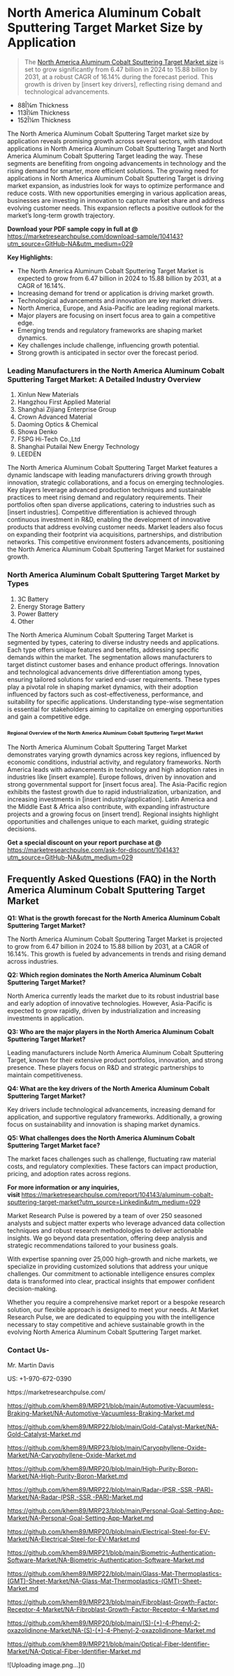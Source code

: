 <h1>North America Aluminum Cobalt Sputtering Target Market&nbsp;Size by Application</h1><blockquote><p>The <a href="https://marketresearchpulse.com/download-sample/104143?utm_source=GitHub-NA&amp;utm_medium=029">North America Aluminum Cobalt Sputtering Target Market size</a> is set to grow significantly from 6.47 billion in 2024 to 15.88 billion by 2031, at a robust CAGR of 16.14% during the forecast period. This growth is driven by [insert key drivers], reflecting rising demand and technological advancements.</p></blockquote><ul><li>88Î¼m Thickness<li> 113Î¼m Thickness<li> 152Î¼m Thickness</li></ul><p>The North America Aluminum Cobalt Sputtering Target market size by application reveals promising growth across several sectors, with standout applications in North America Aluminum Cobalt Sputtering Target and North America Aluminum Cobalt Sputtering Target leading the way. These segments are benefiting from ongoing advancements in technology and the rising demand for smarter, more efficient solutions. The growing need for applications in North America Aluminum Cobalt Sputtering Target is driving market expansion, as industries look for ways to optimize performance and reduce costs. With new opportunities emerging in various application areas, businesses are investing in innovation to capture market share and address evolving customer needs. This expansion reflects a positive outlook for the market’s long-term growth trajectory.</p><p><strong>Download your PDF sample copy in full at @ </strong><a href="https://marketresearchpulse.com/download-sample/104143?utm_source=GitHub-NA&amp;utm_medium=029">https://marketresearchpulse.com/download-sample/104143?utm_source=GitHub-NA&amp;utm_medium=029</a></p><p><strong>Key Highlights: </strong></p><ul><li>The North America Aluminum Cobalt Sputtering Target Market is expected to grow from 6.47 billion in 2024 to 15.88 billion by 2031, at a CAGR of 16.14%.</li><li>Increasing demand for trend or application is driving market growth.</li><li>Technological advancements and innovation are key market drivers.</li><li>North America, Europe, and Asia-Pacific are leading regional markets.</li><li>Major players are focusing on insert focus area to gain a competitive edge.</li><li>Emerging trends and regulatory frameworks are shaping market dynamics.</li><li>Key challenges include challenge, influencing growth potential.</li><li>Strong growth is anticipated in sector over the forecast period.</li></ul><h3>Leading Manufacturers in the North America Aluminum Cobalt Sputtering Target Market: A Detailed Industry Overview</h3><ol><li>Xinlun New Materials</li><li>Hangzhou First Applied Material</li><li>Shanghai Zijiang Enterprise Group</li><li>Crown Advanced Material</li><li>Daoming Optics & Chemical</li><li>Showa Denko</li><li>FSPG Hi-Tech Co.,Ltd</li><li>Shanghai Putailai New Energy Technology</li><li>LEEDEN</li></ol><div class="flex max-w-full flex-col flex-grow"><div class="min-h-8 text-message flex w-full flex-col items-end gap-2 whitespace-normal break-words [.text-message+&amp;]:mt-5" dir="auto" data-message-author-role="assistant" data-message-id="fd8432e4-4910-450d-b182-61b7bfb0a01f" data-message-model-slug="gpt-4o"><div class="flex w-full flex-col gap-1 empty:hidden first:pt-[3px]"><div class="markdown prose w-full break-words dark:prose-invert light"><p>The North America Aluminum Cobalt Sputtering Target Market features a dynamic landscape with leading manufacturers driving growth through innovation, strategic collaborations, and a focus on emerging technologies. Key players leverage advanced production techniques and sustainable practices to meet rising demand and regulatory requirements. Their portfolios often span diverse applications, catering to industries such as [insert industries]. Competitive differentiation is achieved through continuous investment in R&amp;D, enabling the development of innovative products that address evolving customer needs. Market leaders also focus on expanding their footprint via acquisitions, partnerships, and distribution networks. This competitive environment fosters advancements, positioning the North America Aluminum Cobalt Sputtering Target Market for sustained growth.</p></div></div></div></div><h3>North America Aluminum Cobalt Sputtering Target Market by Types</h3><ol><li>3C Battery<li> Energy Storage Battery<li> Power Battery<li> Other</li></ol><div class="flex max-w-full flex-col flex-grow"><div class="min-h-8 text-message flex w-full flex-col items-end gap-2 whitespace-normal break-words [.text-message+&amp;]:mt-5" dir="auto" data-message-author-role="assistant" data-message-id="084470be-0bb7-4664-bddf-5156b4f41249" data-message-model-slug="gpt-4o-mini"><div class="flex w-full flex-col gap-1 empty:hidden first:pt-[3px]"><div class="markdown prose w-full break-words dark:prose-invert light"><p>The North America Aluminum Cobalt Sputtering Target Market is segmented by types, catering to diverse industry needs and applications. Each type offers unique features and benefits, addressing specific demands within the market. The segmentation allows manufacturers to target distinct customer bases and enhance product offerings. Innovation and technological advancements drive differentiation among types, ensuring tailored solutions for varied end-user requirements. These types play a pivotal role in shaping market dynamics, with their adoption influenced by factors such as cost-effectiveness, performance, and suitability for specific applications. Understanding type-wise segmentation is essential for stakeholders aiming to capitalize on emerging opportunities and gain a competitive edge.</p></div></div></div></div><h3><span style="font-size: 11px;">Regional Overview of the North America Aluminum Cobalt Sputtering Target Market</span></h3><div class="flex max-w-full flex-col flex-grow"><div class="min-h-8 text-message flex w-full flex-col items-end gap-2 whitespace-normal break-words [.text-message+&amp;]:mt-5" dir="auto" data-message-author-role="assistant" data-message-id="e9038762-ce64-4e30-91c9-9bd413514231" data-message-model-slug="gpt-4o-mini"><div class="flex w-full flex-col gap-1 empty:hidden first:pt-[3px]"><div class="markdown prose w-full break-words dark:prose-invert light"><p>The North America Aluminum Cobalt Sputtering Target Market demonstrates varying growth dynamics across key regions, influenced by economic conditions, industrial activity, and regulatory frameworks. North America leads with advancements in technology and high adoption rates in industries like [insert example]. Europe follows, driven by innovation and strong governmental support for [insert focus area]. The Asia-Pacific region exhibits the fastest growth due to rapid industrialization, urbanization, and increasing investments in [insert industry/application]. Latin America and the Middle East &amp; Africa also contribute, with expanding infrastructure projects and a growing focus on [insert trend]. Regional insights highlight opportunities and challenges unique to each market, guiding strategic decisions.</p></div></div></div></div><p><strong>Get a special discount on your report purchase at @ </strong><a href="https://marketresearchpulse.com/ask-for-discount/104143?utm_source=GitHub-NA&amp;utm_medium=029">https://marketresearchpulse.com/ask-for-discount/104143?utm_source=GitHub-NA&amp;utm_medium=029</a></p><h2>Frequently Asked Questions (FAQ) in the North America Aluminum Cobalt Sputtering Target Market</h2><p><strong>Q1: What is the growth forecast for the North America Aluminum Cobalt Sputtering Target Market?</strong></p><p>The North America Aluminum Cobalt Sputtering Target Market is projected to grow from 6.47 billion in 2024 to 15.88 billion by 2031, at a CAGR of 16.14%. This growth is fueled by advancements in trends and rising demand across industries.</p><p><strong>Q2: Which region dominates the North America Aluminum Cobalt Sputtering Target Market?</strong></p><p>North America currently leads the market due to its robust industrial base and early adoption of innovative technologies. However, Asia-Pacific is expected to grow rapidly, driven by industrialization and increasing investments in application.</p><p><strong>Q3: Who are the major players in the North America Aluminum Cobalt Sputtering Target Market?</strong></p><p>Leading manufacturers include North America Aluminum Cobalt Sputtering Target, known for their extensive product portfolios, innovation, and strong presence. These players focus on R&amp;D and strategic partnerships to maintain competitiveness.</p><p><strong>Q4: What are the key drivers of the North America Aluminum Cobalt Sputtering Target Market?</strong></p><p>Key drivers include technological advancements, increasing demand for application, and supportive regulatory frameworks. Additionally, a growing focus on sustainability and innovation is shaping market dynamics.</p><p><strong>Q5: What challenges does the North America Aluminum Cobalt Sputtering Target Market face?</strong></p><p>The market faces challenges such as challenge, fluctuating raw material costs, and regulatory complexities. These factors can impact production, pricing, and adoption rates across regions.</p><p><strong>For more information or any inquiries, visit&nbsp;</strong><a href="https://marketresearchpulse.com/report/104143/aluminum-cobalt-sputtering-target-market?utm_source=Linkedin&utm_medium=029">https://marketresearchpulse.com/report/104143/aluminum-cobalt-sputtering-target-market?utm_source=Linkedin&utm_medium=029</a></p><p>Market Research Pulse is powered by a team of over 250 seasoned analysts and subject matter experts who leverage advanced data collection techniques and robust research methodologies to deliver actionable insights. We go beyond data presentation, offering deep analysis and strategic recommendations tailored to your business goals.</p><p>With expertise spanning over 25,000 high-growth and niche markets, we specialize in providing customized solutions that address your unique challenges. Our commitment to actionable intelligence ensures complex data is transformed into clear, practical insights that empower confident decision-making.</p><p>Whether you require a comprehensive market report or a bespoke research solution, our flexible approach is designed to meet your needs. At Market Research Pulse, we are dedicated to equipping you with the intelligence necessary to stay competitive and achieve sustainable growth in the evolving North America Aluminum Cobalt Sputtering Target market.</p><h3><strong>Contact Us-</strong></h3><p>Mr. Martin Davis</p><p>US: +1-970-672-0390</p><p>https://marketresearchpulse.com/</p><p><a href="https://github.com/khem89/MRP21/blob/main/Automotive-Vacuumless-Braking-Market/NA-Automotive-Vacuumless-Braking-Market.md">https://github.com/khem89/MRP21/blob/main/Automotive-Vacuumless-Braking-Market/NA-Automotive-Vacuumless-Braking-Market.md</a></p><p><a href="https://github.com/khem89/MRP22/blob/main/Gold-Catalyst-Market/NA-Gold-Catalyst-Market.md">https://github.com/khem89/MRP22/blob/main/Gold-Catalyst-Market/NA-Gold-Catalyst-Market.md</a></p><p><a href="https://github.com/khem89/MRP23/blob/main/Caryophyllene-Oxide-Market/NA-Caryophyllene-Oxide-Market.md">https://github.com/khem89/MRP23/blob/main/Caryophyllene-Oxide-Market/NA-Caryophyllene-Oxide-Market.md</a></p><p><a href="https://github.com/khem89/MRP20/blob/main/High-Purity-Boron-Market/NA-High-Purity-Boron-Market.md">https://github.com/khem89/MRP20/blob/main/High-Purity-Boron-Market/NA-High-Purity-Boron-Market.md</a></p><p><a href="https://github.com/khem89/MRP22/blob/main/Radar-(PSR,-SSR,-PAR)-Market/NA-Radar-(PSR,-SSR,-PAR)-Market.md">https://github.com/khem89/MRP22/blob/main/Radar-(PSR,-SSR,-PAR)-Market/NA-Radar-(PSR,-SSR,-PAR)-Market.md</a></p><p><a href="https://github.com/khem89/MRP23/blob/main/Personal-Goal-Setting-App-Market/NA-Personal-Goal-Setting-App-Market.md">https://github.com/khem89/MRP23/blob/main/Personal-Goal-Setting-App-Market/NA-Personal-Goal-Setting-App-Market.md</a></p><p><a href="https://github.com/khem89/MRP20/blob/main/Electrical-Steel-for-EV-Market/NA-Electrical-Steel-for-EV-Market.md">https://github.com/khem89/MRP20/blob/main/Electrical-Steel-for-EV-Market/NA-Electrical-Steel-for-EV-Market.md</a></p><p><a href="https://github.com/khem89/MRP21/blob/main/Biometric-Authentication-Software-Market/NA-Biometric-Authentication-Software-Market.md">https://github.com/khem89/MRP21/blob/main/Biometric-Authentication-Software-Market/NA-Biometric-Authentication-Software-Market.md</a></p><p><a href="https://github.com/khem89/MRP22/blob/main/Glass-Mat-Thermoplastics-(GMT)-Sheet-Market/NA-Glass-Mat-Thermoplastics-(GMT)-Sheet-Market.md">https://github.com/khem89/MRP22/blob/main/Glass-Mat-Thermoplastics-(GMT)-Sheet-Market/NA-Glass-Mat-Thermoplastics-(GMT)-Sheet-Market.md</a></p><p><a href="https://github.com/khem89/MRP23/blob/main/Fibroblast-Growth-Factor-Receptor-4-Market/NA-Fibroblast-Growth-Factor-Receptor-4-Market.md">https://github.com/khem89/MRP23/blob/main/Fibroblast-Growth-Factor-Receptor-4-Market/NA-Fibroblast-Growth-Factor-Receptor-4-Market.md</a></p><p><a href="https://github.com/khem89/MRP20/blob/main/(S)-(+)-4-Phenyl-2-oxazolidinone-Market/NA-(S)-(+)-4-Phenyl-2-oxazolidinone-Market.md">https://github.com/khem89/MRP20/blob/main/(S)-(+)-4-Phenyl-2-oxazolidinone-Market/NA-(S)-(+)-4-Phenyl-2-oxazolidinone-Market.md</a></p><p><a href="https://github.com/khem89/MRP21/blob/main/Optical-Fiber-Identifier-Market/NA-Optical-Fiber-Identifier-Market.md">https://github.com/khem89/MRP21/blob/main/Optical-Fiber-Identifier-Market/NA-Optical-Fiber-Identifier-Market.md</a></p>
![Uploading image.png…]()

